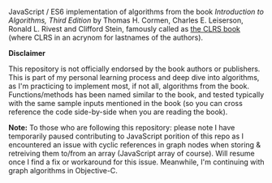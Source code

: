 JavaScript / ES6 implementation of algorithms from the book *Introduction to Algorithms, Third Edition* by Thomas H. Cormen, Charles E. Leiserson, Ronald L. Rivest and Clifford Stein, famously called as [the CLRS book](https://mitpress.mit.edu/books/introduction-algorithms-third-edition) (where CLRS in an acrynom for lastnames of the authors).

**Disclaimer**

This repository is not officially endorsed by the book authors or publishers. This is part of my personal learning process and deep dive into algorithms, as I'm practicing to implement most, if not all, algorithms from the book. Functions/methods has been named similar to the book, and tested typically with the same sample inputs mentioned in the book (so you can cross reference the code side-by-side when you are reading the book).

**Note:** To those who are following this repository: please note I have temporarily paused contributing to JavaScript porition of this repo as I encountered an issue with cyclic references in graph nodes when storing & retreiving them to/from an array (JavaScript array of course). Will resume once I find a fix or workaround for this issue. Meanwhile, I'm continuing with graph algorithms in Objective-C.
